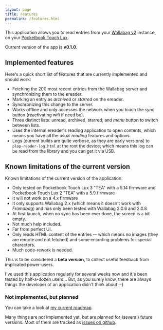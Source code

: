 ```yaml
---
layout: page
title: Features
permalink: /features.html
---
```


This application allows you to read entries from your [Wallabag v2](https://www.wallabag.org/) instance, on your [Pocketbook Touch Lux](http://www.pocketbook-int.com/fr/products/pocketbook-touch-lux-3).

Current version of the app is **v0.1.0**.


## Implemented features

Here's a quick short list of features that are currently implemented and should work:

 * Fetching the 200 most recent entries from the Wallabag server and synchronizing them to the ereader.
 * Marking an entry as *archived* or *starred* on the ereader.
 * Synchronizing this change to the server.
 * Works offline and only accesses the network when you touch the *sync* button (reactivating wifi if need be).
 * Three distinct lists: unread, archived, starred; and *menu* button to switch between lists.
 * Uses the internal ereader's reading application to open contents, which means you have all the usual *reading* features and options.
 * Logs (current builds are quite verbose, as they are early versions) to `plop-reader-log.html` at the root the device; which means this log can be read from the library and you can get it via USB.


## Known limitations of the current version

Known limitations of the current version of the application:

 * Only tested on Pocketbook Touch Lux 3 "TEA" with a 5.14 firmware and Pocketbook Touch Lux 2 "TEA" with a 5.9 firmware
 * It will not work on a 4.x firmware
 * It only supports Wallabag 2.x (which means it doesn't work with *Framabag*) and has only been tested with Wallabag 2.0.6 and 2.0.8
 * At first launch, when no sync has been ever done, the screen is a bit empty.
 * Not much help included.
 * Far from perfect UI.
 * Only reads HTML content of the entries -- which means no images (they are remote and not fetched) and some encoding problems for special characters.
 * Much code-rework is needed.

This is to be considered a **beta version**, to collect useful feedback from implicated power-users.

I've used this application regularly for several weeks now and it's been tested by half-a-dozen users... But, as you surely know, there are always things the developer of an application didn't think about ;-)


### Not implemented, but planned

You can take a look at [my current roadmap](/2016/09/23/roadmap-september-2016.html).

Many things are not implemented yet, but are planned for (several) future versions. Most of them are tracked as [issues on github](https://github.com/pmartin/plop-reader/issues).
